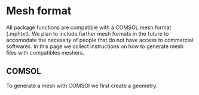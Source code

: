 # Mesh format
All package functions are compatible with a COMSOL mesh format (.mphtxt). We plan to include further mesh formats in the future to accomodate the necessity of people that do not have access to commercial softwares. In this page we collect instructions on how to generate mesh files with compatibles meshers.

## COMSOL
To generate a mesh with COMSOl we first create a geometry. 
